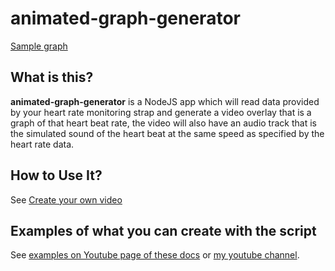 # animated-graph-generator


[Sample graph](graph-sample.mp4 ':include :type=video autoplay loop width=50%')


## What is this?

**animated-graph-generator** is a NodeJS app which will read data provided by your heart rate monitoring strap and generate a video overlay that is a graph of that heart beat rate, the video will also have an audio track that is the simulated sound of the heart beat at the same speed as specified by the heart rate data.


## How to Use It?

See [Create your own video](how-to.md)

## Examples of what you can create with the script

See [examples on Youtube page of these docs](youtube-samples.md) or [my youtube channel](https://www.youtube.com/watch?v=kodRKkPA-LU&list=PLPvM6BKGmMHfiwW9m8vXPvLQUmuErDn2f).
